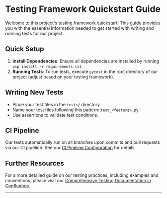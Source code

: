 # Testing Framework Quickstart Guide

Welcome to this project's testing framework quickstart! This guide provides you with the essential information needed to get started with writing and running tests for our project.

## Quick Setup

1. **Install Dependencies**: Ensure all dependencies are installed by running `pip install -r requirements.txt`.
2. **Running Tests**: To run tests, execute `pytest` in the root directory of our project (adjust based on your testing framework).

## Writing New Tests

- Place your test files in the `tests/` directory.
- Name your test files following this pattern: `test_<feature>.py`.
- Use assertions to validate test conditions.

## CI Pipeline

Our tests automatically run on all branches upon commits and pull requests via our CI pipeline. See our [CI Pipeline Configuration]([link-to-your-ci-config-file](https://github.com/Tel-GPS/Ai_Project/blob/main/.github/workflows/cml.yaml)) for details.

## Further Resources

For a more detailed guide on our testing practices, including examples and conventions, please visit our [Comprehensive Testing Documentation in Confluence]([Confluence-Link](https://amhex01.atlassian.net/wiki/spaces/PFEAI/pages/9371649/Comprehensive+Testing+Guide+for+PFE)https://amhex01.atlassian.net/wiki/spaces/PFEAI/pages/9371649/Comprehensive+Testing+Guide+for+PFE).

---
